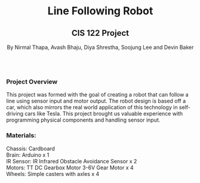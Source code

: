 # <div align="center"> Line Following Robot
## <div align="center"> CIS 122 Project
<div align="center"> By Nirmal Thapa, Avash Bhaju, Diya Shrestha, Soojung Lee and Devin Baker 
<br/><br/>
<br/><br/> 

### <div align="left"> Project Overview
<div align="left"> This project was formed with the goal of creating a robot that can follow a line using sensor input and motor output. The robot design is based off a car, which also mirrors the real world application of this technology in self-driving cars like Tesla. This project brought us valuable experience with programming physical components and handling sensor input.<br/>
  
### <div align="left"> Materials:<br/>
Chassis: Cardboard<br/>
Brain: Arduino x 1<br/>
IR Sensor:  IR Infrared Obstacle Avoidance Sensor x 2<br/>
Motors: TT DC Gearbox Motor 3-6V Gear Motor x 4<br/>
Wheels: Simple casters with axles x 4<br/>
